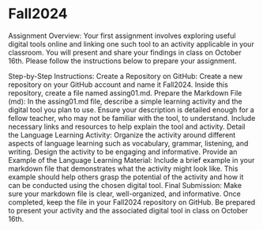 # Fall2024
Assignment Overview:
Your first assignment involves exploring useful digital tools online and linking one such tool to an activity applicable in your classroom. You will present and share your findings in class on October 16th. Please follow the instructions below to prepare your assignment.

Step-by-Step Instructions:
Create a Repository on GitHub:
Create a new repository on your GitHub account and name it Fall2024.
Inside this repository, create a file named assing01.md.
Prepare the Markdown File (md):
In the assing01.md file, describe a simple learning activity and the digital tool you plan to use.
Ensure your description is detailed enough for a fellow teacher, who may not be familiar with the tool, to understand. Include necessary links and resources to help explain the tool and activity.
Detail the Language Learning Activity:
Organize the activity around different aspects of language learning such as vocabulary, grammar, listening, and writing.
Design the activity to be engaging and informative.
Provide an Example of the Language Learning Material:
Include a brief example in your markdown file that demonstrates what the activity might look like.
This example should help others grasp the potential of the activity and how it can be conducted using the chosen digital tool.
Final Submission:
Make sure your markdown file is clear, well-organized, and informative. Once completed, keep the file in your Fall2024 repository on GitHub. Be prepared to present your activity and the associated digital tool in class on October 16th.
